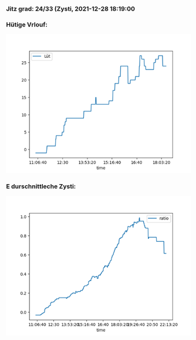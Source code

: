 ### Jitz grad: 24/33 (Zysti, 2021-12-28 18:19:00

### Hütige Vrlouf:
![Graph](Today.png)

### E durschnittleche Zysti:
![Graph](Zysti.png)